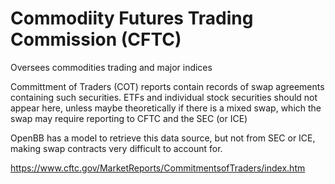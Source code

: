 # Commodiity Futures Trading Commission (CFTC)

Oversees commodities trading and major indices

Committment of Traders (COT) reports contain records of swap agreements containing such securities. ETFs and individual stock securities should not appear here, unless maybe theoretically if there is a mixed swap, which the swap may require reporting to CFTC and the SEC (or ICE)

OpenBB has a model to retrieve this data source, but not from SEC or ICE, making swap contracts very difficult to account for.

https://www.cftc.gov/MarketReports/CommitmentsofTraders/index.htm